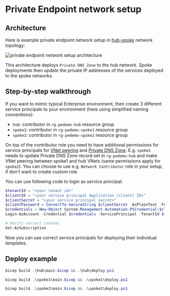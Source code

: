 # Private Endpoint network setup

## Architecture

Here is example private endpoint network setup in [hub-spoke](https://docs.microsoft.com/en-us/azure/architecture/reference-architectures/hybrid-networking/hub-spoke)
network topology:

![private endpoint network setup architecture](https://user-images.githubusercontent.com/2357647/97886561-69c42f80-1d31-11eb-8fe3-47748c32f33a.png)

This architecture deploys `Private DNS Zone` to the hub network.
Spoke deployments then update the private IP addresses of the services deployed to the
spoke networks.

## Step-by-step walkthrough

If you want to mimic typical Enterprise environment, then create 3 different
service principals to your environment (here using simplified naming conventions):

- `hub`: contributor in `rg-pedemo-hub` resource group
- `spoke1`: contributor in `rg-pedemo-spoke1` resource group
- `spoke2`: contributor in `rg-pedemo-spoke2` resource group

On top of the contributor role you need to have additional permissions for service principals for
[VNet peering](https://docs.microsoft.com/en-us/azure/virtual-network/virtual-network-manage-peering#permissions)
and 
[Private DNS Zone](https://docs.microsoft.com/en-us/azure/dns/dns-protect-private-zones-recordsets).
E.g. `spoke1` needs to update Private DNS Zone record set in `rg-pedemo-hub` and make VNet
peering between spoke1 and hub VNets (same permissions apply for `spoke2`).
You can choose to use e.g. `Network Contributor` role in your setup, if don't
want to create custom role.

You can use following code to login as service principal:

```powershell
$tenantId = "<your tenant id>"
$clientID = "<your service principal Application (client) ID>"
$clientSecret = "<your service principal secret>"
$clientPassword = ConvertTo-SecureString $clientSecret -AsPlainText -Force
$credentials = New-Object System.Management.Automation.PSCredential($clientID, $clientPassword)
Login-AzAccount -Credential $credentials -ServicePrincipal -TenantId $tenantId

# Verify correct context
Get-AzSubscription
```

Now you can use correct service principals for deploying
their individual templates.

## Deploy example

```powershell
bicep build .\hub\main.bicep && .\hub\deploy.ps1
```

```powershell
bicep build .\spoke1\main.bicep && .\spoke1\deploy.ps1
```

```powershell
bicep build .\spoke2\main.bicep && .\spoke2\deploy.ps1
```
